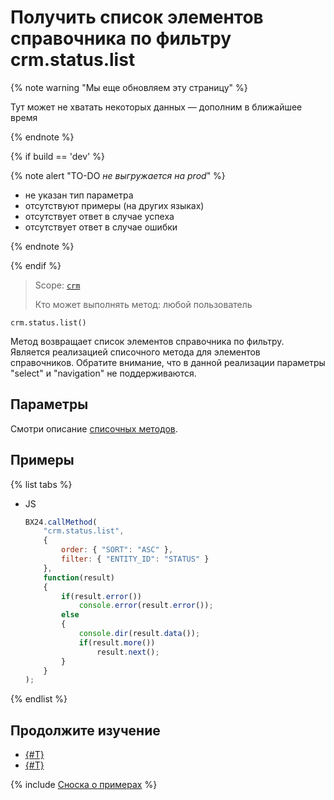# Получить список элементов справочника по фильтру crm.status.list

{% note warning "Мы еще обновляем эту страницу" %}

Тут может не хватать некоторых данных — дополним в ближайшее время

{% endnote %}

{% if build == 'dev' %}

{% note alert "TO-DO _не выгружается на prod_" %}

- не указан тип параметра
- отсутствуют примеры (на других языках)
- отсутствует ответ в случае успеха
- отсутствует ответ в случае ошибки

{% endnote %}

{% endif %}

> Scope: [`crm`](../../scopes/permissions.md)
>
> Кто может выполнять метод: любой пользователь

```http
crm.status.list()
```

Метод возвращает список элементов справочника по фильтру. Является реализацией списочного метода для элементов справочников. Обратите внимание, что в данной реализации параметры "select" и "navigation" не поддерживаются.

## Параметры

Cмотри описание [списочных методов](../../../api-reference/how-to-call-rest-api/list-methods-pecularities.md).

## Примеры

{% list tabs %}

- JS

    ```javascript
    BX24.callMethod(
        "crm.status.list",
        {
            order: { "SORT": "ASC" },
            filter: { "ENTITY_ID": "STATUS" }
        },
        function(result)
        {
            if(result.error())
                console.error(result.error());
            else
            {
                console.dir(result.data());            
                if(result.more())
                    result.next();                        
            }
        }
    );
    ```

{% endlist %}

## Продолжите изучение

- [{#T}](../../../tutorials/crm/how-to-get-lists/how-to-get-elements-by-stage-filter.md)
- [{#T}](../../../tutorials/crm/how-to-add-crm-objects/how-to-add-category-to-spa.md)

{% include [Сноска о примерах](../../../_includes/examples.md) %}